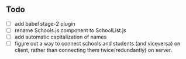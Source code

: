 ## Todo
- [ ] add babel stage-2 plugin
- [ ] rename Schools.js component to SchoolList.js
- [ ] add automatic capitalization of names
- [ ] figure out a way to connect schools and students (and viceversa) on client, rather than connecting them twice(redundantly) on server.